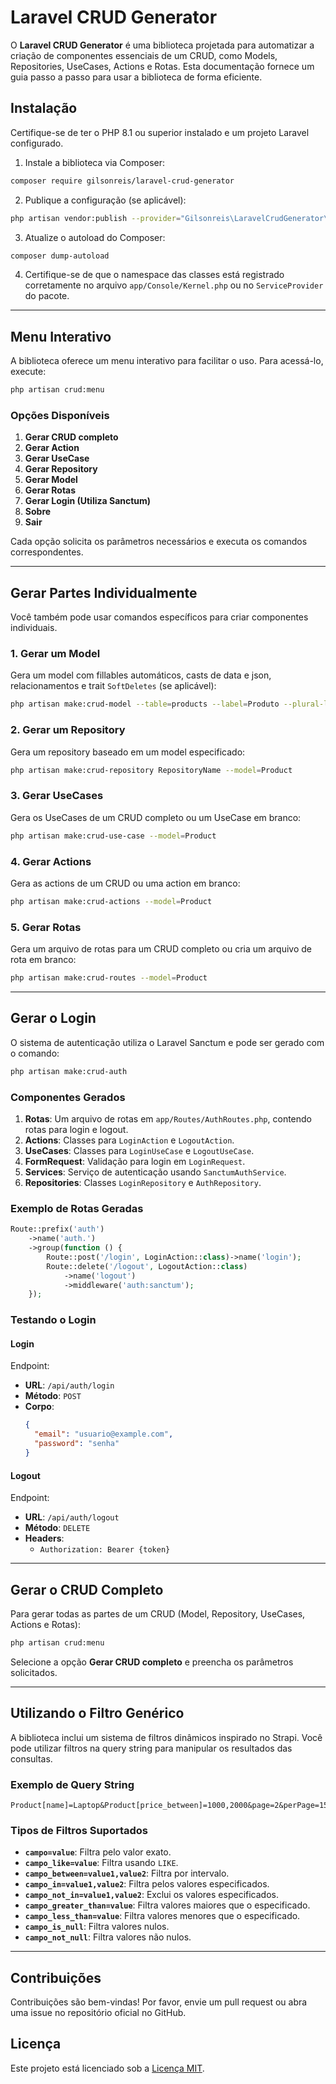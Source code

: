 
# Laravel CRUD Generator

O **Laravel CRUD Generator** é uma biblioteca projetada para automatizar a criação de componentes essenciais de um CRUD, como Models, Repositories, UseCases, Actions e Rotas. Esta documentação fornece um guia passo a passo para usar a biblioteca de forma eficiente.

## Instalação

Certifique-se de ter o PHP 8.1 ou superior instalado e um projeto Laravel configurado.

1. Instale a biblioteca via Composer:

```bash
composer require gilsonreis/laravel-crud-generator
```

2. Publique a configuração (se aplicável):

```bash
php artisan vendor:publish --provider="Gilsonreis\LaravelCrudGenerator\LaravelCrudGeneratorServiceProvider"
```

3. Atualize o autoload do Composer:

```bash
composer dump-autoload
```

4. Certifique-se de que o namespace das classes está registrado corretamente no arquivo `app/Console/Kernel.php` ou no `ServiceProvider` do pacote.

---

## Menu Interativo

A biblioteca oferece um menu interativo para facilitar o uso. Para acessá-lo, execute:

```bash
php artisan crud:menu
```

### Opções Disponíveis

1. **Gerar CRUD completo**
2. **Gerar Action**
3. **Gerar UseCase**
4. **Gerar Repository**
5. **Gerar Model**
6. **Gerar Rotas**
7. **Gerar Login (Utiliza Sanctum)**
8. **Sobre**
9. **Sair**

Cada opção solicita os parâmetros necessários e executa os comandos correspondentes.

---

## Gerar Partes Individualmente

Você também pode usar comandos específicos para criar componentes individuais.

### 1. Gerar um Model

Gera um model com fillables automáticos, casts de data e json, relacionamentos e trait `SoftDeletes` (se aplicável):

```bash
php artisan make:crud-model --table=products --label=Produto --plural-label=Produtos --observer
```

### 2. Gerar um Repository

Gera um repository baseado em um model especificado:

```bash
php artisan make:crud-repository RepositoryName --model=Product
```

### 3. Gerar UseCases

Gera os UseCases de um CRUD completo ou um UseCase em branco:

```bash
php artisan make:crud-use-case --model=Product
```

### 4. Gerar Actions

Gera as actions de um CRUD ou uma action em branco:

```bash
php artisan make:crud-actions --model=Product
```

### 5. Gerar Rotas

Gera um arquivo de rotas para um CRUD completo ou cria um arquivo de rota em branco:

```bash
php artisan make:crud-routes --model=Product
```

---

## Gerar o Login

O sistema de autenticação utiliza o Laravel Sanctum e pode ser gerado com o comando:

```bash
php artisan make:crud-auth
```

### Componentes Gerados

1. **Rotas**: Um arquivo de rotas em `app/Routes/AuthRoutes.php`, contendo rotas para login e logout.
2. **Actions**: Classes para `LoginAction` e `LogoutAction`.
3. **UseCases**: Classes para `LoginUseCase` e `LogoutUseCase`.
4. **FormRequest**: Validação para login em `LoginRequest`.
5. **Services**: Serviço de autenticação usando `SanctumAuthService`.
6. **Repositories**: Classes `LoginRepository` e `AuthRepository`.

### Exemplo de Rotas Geradas

```php
Route::prefix('auth')
    ->name('auth.')
    ->group(function () {
        Route::post('/login', LoginAction::class)->name('login');
        Route::delete('/logout', LogoutAction::class)
            ->name('logout')
            ->middleware('auth:sanctum');
    });
```

### Testando o Login

#### Login

Endpoint:
- **URL**: `/api/auth/login`
- **Método**: `POST`
- **Corpo**:
  ```json
  {
    "email": "usuario@example.com",
    "password": "senha"
  }
  ```

#### Logout

Endpoint:
- **URL**: `/api/auth/logout`
- **Método**: `DELETE`
- **Headers**:
    - `Authorization: Bearer {token}`

---

## Gerar o CRUD Completo

Para gerar todas as partes de um CRUD (Model, Repository, UseCases, Actions e Rotas):

```bash
php artisan crud:menu
```

Selecione a opção **Gerar CRUD completo** e preencha os parâmetros solicitados.

---

## Utilizando o Filtro Genérico

A biblioteca inclui um sistema de filtros dinâmicos inspirado no Strapi. Você pode utilizar filtros na query string para manipular os resultados das consultas.

### Exemplo de Query String

```plaintext
Product[name]=Laptop&Product[price_between]=1000,2000&page=2&perPage=15
```

### Tipos de Filtros Suportados

- **`campo=value`**: Filtra pelo valor exato.
- **`campo_like=value`**: Filtra usando `LIKE`.
- **`campo_between=value1,value2`**: Filtra por intervalo.
- **`campo_in=value1,value2`**: Filtra pelos valores especificados.
- **`campo_not_in=value1,value2`**: Exclui os valores especificados.
- **`campo_greater_than=value`**: Filtra valores maiores que o especificado.
- **`campo_less_than=value`**: Filtra valores menores que o especificado.
- **`campo_is_null`**: Filtra valores nulos.
- **`campo_not_null`**: Filtra valores não nulos.


---

## Contribuições

Contribuições são bem-vindas! Por favor, envie um pull request ou abra uma issue no repositório oficial no GitHub.

## Licença

Este projeto está licenciado sob a [Licença MIT](LICENSE).